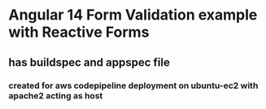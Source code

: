 # Angular 14 Form Validation example with Reactive Forms

## has buildspec and appspec file

### created for aws codepipeline deployment on ubuntu-ec2 with apache2 acting as host
